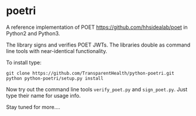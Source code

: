 poetri
======

A reference implementation of POET https://github.com/hhsidealab/poet 
in Python2 and Python3.

The library signs and verifies POET JWTs.  The libraries double as 
command line tools with near-identical functionality.


To install type:


    git clone https://github.com/TransparentHealth/python-poetri.git
    python python-poetri/setup.py install

Now try out the command line tools `verify_poet.py` and `sign_poet.py`. Just type their name for usage info.


Stay tuned for more....

